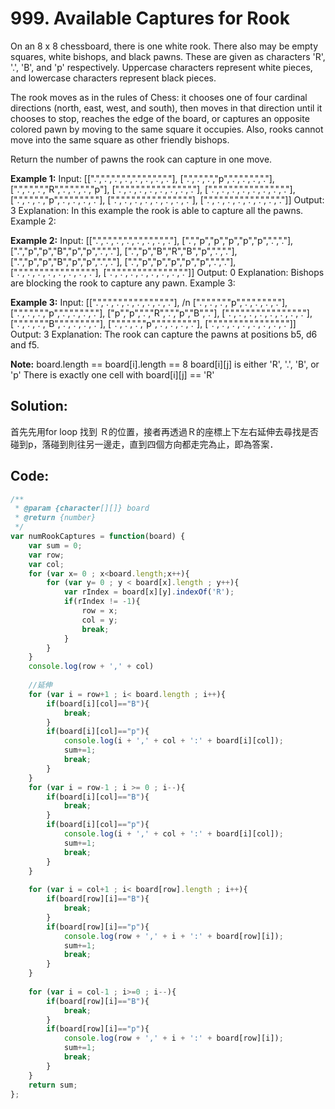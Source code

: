 # 999. Available Captures for Rook

On an 8 x 8 chessboard, there is one white rook.  There also may be empty squares, white bishops, and black pawns.  These are given as characters 'R', '.', 'B', and 'p' respectively. Uppercase characters represent white pieces, and lowercase characters represent black pieces.

The rook moves as in the rules of Chess: it chooses one of four cardinal directions (north, east, west, and south), then moves in that direction until it chooses to stop, reaches the edge of the board, or captures an opposite colored pawn by moving to the same square it occupies.  Also, rooks cannot move into the same square as other friendly bishops.

Return the number of pawns the rook can capture in one move.

**Example 1:**
Input: 
[[".",".",".",".",".",".",".","."],
[".",".",".","p",".",".",".","."],
[".",".",".","R",".",".",".","p"],
[".",".",".",".",".",".",".","."],
[".",".",".",".",".",".",".","."],
[".",".",".","p",".",".",".","."],
[".",".",".",".",".",".",".","."],
[".",".",".",".",".",".",".","."]]
Output: 3
Explanation: 
In this example the rook is able to capture all the pawns.
Example 2:


**Example 2:**
Input: 
[[".",".",".",".",".",".",".","."],
[".","p","p","p","p","p",".","."],
[".","p","p","B","p","p",".","."],
[".","p","B","R","B","p",".","."],
[".","p","p","B","p","p",".","."],
[".","p","p","p","p","p",".","."],
[".",".",".",".",".",".",".","."],
[".",".",".",".",".",".",".","."]]
Output: 0
Explanation: 
Bishops are blocking the rook to capture any pawn.
Example 3:

**Example 3:**
Input: 
[[".",".",".",".",".",".",".","."], /n
[".",".",".","p",".",".",".","."],
[".",".",".","p",".",".",".","."],
["p","p",".","R",".","p","B","."],
[".",".",".",".",".",".",".","."],
[".",".",".","B",".",".",".","."],
[".",".",".","p",".",".",".","."],
[".",".",".",".",".",".",".","."]]
Output: 3
Explanation: 
The rook can capture the pawns at positions b5, d6 and f5.
 

**Note:**
board.length == board[i].length == 8
board[i][j] is either 'R', '.', 'B', or 'p'
There is exactly one cell with board[i][j] == 'R'


## Solution:

首先先用for loop 找到 Ｒ的位置，接者再透過Ｒ的座標上下左右延伸去尋找是否碰到p，落碰到則往另一邊走，直到四個方向都走完為止，即為答案．


## Code:


```js
/**
 * @param {character[][]} board
 * @return {number}
 */
var numRookCaptures = function(board) {
    var sum = 0;
    var row;
    var col;
    for (var x= 0 ; x<board.length;x++){
        for (var y= 0 ; y < board[x].length ; y++){
            var rIndex = board[x][y].indexOf('R');
            if(rIndex != -1){
                row = x;
                col = y;
                break;
            }
        }
    }
    console.log(row + ',' + col)
    
    //延伸
    for (var i = row+1 ; i< board.length ; i++){
        if(board[i][col]=="B"){
            break;
        }
        if(board[i][col]=="p"){
            console.log(i + ',' + col + ':' + board[i][col]);
            sum+=1;
            break;
        }
    }
    for (var i = row-1 ; i >= 0 ; i--){
        if(board[i][col]=="B"){
            break;
        }
        if(board[i][col]=="p"){
            console.log(i + ',' + col + ':' + board[i][col]);
            sum+=1;
            break;
        }
    }
    
    for (var i = col+1 ; i< board[row].length ; i++){
        if(board[row][i]=="B"){
            break;
        }
        if(board[row][i]=="p"){
            console.log(row + ',' + i + ':' + board[row][i]);
            sum+=1;
            break;
        }
    }
    
    for (var i = col-1 ; i>=0 ; i--){
        if(board[row][i]=="B"){
            break;
        }
        if(board[row][i]=="p"){
            console.log(row + ',' + i + ':' + board[row][i]);
            sum+=1;
            break;
        }
    }
    return sum;
};
```
